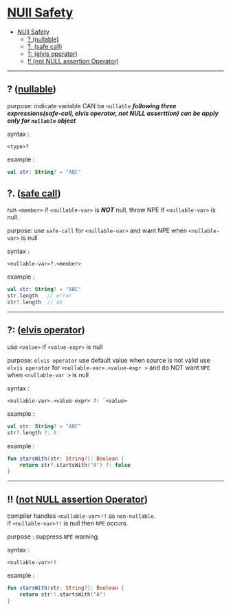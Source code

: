 # [NUll Safety](https://kotlinlang.org/docs/null-safety.html)

- [NUll Safety](#null-safety)
  - [? (nullable)](#-nullable)
  - [?. (safe call)](#-safe-call)
  - [?: (elvis operator)](#-elvis-operator)
  - [!! (not NULL assertion Operator)](#-not-null-assertion-operator)

---

## ? ([nullable](https://kotlinlang.org/docs/null-safety.html#nullable-types-and-non-nullable-types))

purpose:
indicate variable CAN be `nullable`
***following three expressions(safe-call, elvis operator, not NULL asserttion) can be apply only for `nullable` object***

syntax :

```text
<type>?
```

example :

```kotlin
val str: String? = "ABC"
```

## ?. ([safe call](https://kotlinlang.org/docs/null-safety.html#safe-call-operator))

run `<member>` if `<nullable-var>` is ***NOT*** null, throw NPE if `<nullable-var>` is null.

purpose:
use `safe-call` for `<nullable-var>` and want NPE when `<nullable-var>` is null

syntax :

```text
<nullable-var>?.<member>
```

example :

```kotlin
val str: String? = "ABC"
str.length   // error
str?.length  // ok
```

---

## ?: ([elvis operator](https://kotlinlang.org/docs/null-safety.html#elvis-operator))

use `<value>` if `<value-expr>` is null

purpose:
`elvis operator` use default value when source is not valid
use `elvis operator` for `<nullable-var>.<value-expr >` and do NOT want `NPE` when `<nullable-var >` is null

syntax :

```text
<nullable-var>.<value-expr> ?: `<value>
```

example :

```kotlin
val str: String? = "ABC"
str?.length ?: 0
```

example :

```kotlin
fun starsWith(str: String?): Boolean {
    return str?.startsWith("A") ?: false
}
```

---

## !! ([not NULL assertion Operator](https://kotlinlang.org/docs/null-safety.html#not-null-assertion-operator))

compiler handles `<nullable-var>!!` as `non-nullable`.  
if `<nullable-var>!!` is null then `NPE` occurs.

purpose :
suppress `NPE` warning.  

syntax :

```plain
<nullable-var>!!
```

example :

```kotlin
fun starsWith(str: String?): Boolean {
    return str!!.startsWith("A")
}
```
